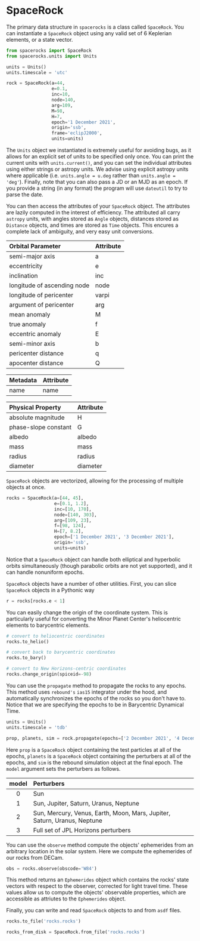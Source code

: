 # SpaceRock

The primary data structure in `spacerocks` is a class called `SpaceRock`. 
You can instantiate a `SpaceRock` object using any valid set of 6 Keplerian 
elements, or a state vector.

```Python
from spacerocks import SpaceRock
from spacerocks.units import Units

units = Units()
units.timescale = 'utc'

rock = SpaceRock(a=44, 
                 e=0.1, 
                 inc=10, 
                 node=140, 
                 arg=109, 
                 M=98, 
                 H=7, 
                 epoch='1 December 2021', 
                 origin='ssb', 
                 frame='eclipJ2000', 
                 units=units)
```
The `Units` object we instantiated is extremely useful for avoiding bugs, 
as it allows for an explicit set of units to be specified only once. 
You can print the current units with `units.current()`, and 
you can set the individual attributes using either strings or astropy units.
We advise using explicit astropy units where applicable 
(i.e. `units.angle = u.deg` rather than `units.angle = 'deg'`). 
Finally, note that you can also pass a JD or an MJD as an epoch. 
If you provide a string (in any format) the program will use `dateutil` 
to try to parse the date.

You can then access the attributes of your `SpaceRock` object. 
The attributes are lazily computed in the interest of efficiency. 
The attributed all carry `astropy` units, with angles stored as `Angle` 
objects, distances stored as `Distance` objects, and times are 
stored as `Time` objects. This encures a complete lack of ambiguity, 
and very easy unit conversions.

| Orbital Parameter                      | Attribute    |
|:---------------------------------------|:-------------|
| semi-major axis                        | a            |
| eccentricity                           | e            |
| inclination                            | inc          |
| longitude of ascending node            | node         |
| longitude of pericenter                | varpi        |
| argument of pericenter                 | arg          |
| mean anomaly                           | M            |
| true anomaly                           | f            |
| eccentric anomaly                      | E            |
| semi-minor axis                        | b            |
| pericenter distance                    | q            |
| apocenter distance                     | Q            |


| Metadata                               | Attribute    |
|:---------------------------------------|:-------------|
| name                                   | name         |



| Physical Property                      | Attribute  | 
|:---------------------------------------|:-----------|
| absolute magnitude                     | H          |
| phase-slope constant                   | G          |
| albedo                                 | albedo     |
| mass                                   | mass       |
| radius                                 | radius     |
| diameter                               | diameter   |


`SpaceRock` objects are vectorized, allowing for the processing of multiple objects at once. 

```Python
rocks = SpaceRock(a=[44, 45], 
                  e=[0.1, 1.2], 
                  inc=[10, 170], 
                  node=[140, 303], 
                  arg=[109, 23], 
                  f=[98, 124], 
                  H=[7, 8.2],
                  epoch=['1 December 2021', '3 December 2021'], 
                  origin='ssb', 
                  units=units)
```
Notice that a `SpaceRock` object can handle both elliptical and hyperbolic orbits 
simultaneously (though parabolic orbits are not yet supported), and it can handle 
nonuniform epochs. 

`SpaceRock` objects have a number of other utilities. 
First, you can slice `SpaceRock` objects in a Pythonic way
```Python
r = rocks[rocks.e < 1]
```

You can easily change the origin of the coordinate system. This is particularly 
useful for converting the Minor Planet Center's heliocentric elements to 
barycentric elements. 
```Python
# convert to heliocentric coordinates
rocks.to_helio()

# convert back to barycentric coordinates
rocks.to_bary()

# convert to New Horizons-centric coordinates
rocks.change_origin(spiceid=-98)
```

You can use the `propagate` method to propagate the rocks to any epochs. 
This method uses `rebound's` `ias15` integrator under the hood, and automatically 
synchronizes the epochs of the rocks so you don't have to. Notice that we are 
specifying the epochs to be in Barycentric Dynamical Time.

```Python
units = Units()
units.timescale = 'tdb'

prop, planets, sim = rock.propagate(epochs=['2 December 2021', '4 December 2021'], model=2, units=units)
```

Here `prop` is a `SpaceRock` object containing the test particles at 
all of the epochs, `planets` is a `SpaceRock` object containing the 
perturbers at all of the epochs, and `sim` is the rebound simulation 
object at the final epoch. The `model` argument sets the perturbers as follows.

| model | Perturbers                                                               |
|:-----:|:-------------------------------------------------------------------------|
|   0   | Sun                                                                      |
|   1   | Sun, Jupiter, Saturn, Uranus, Neptune                                    |
|   2   | Sun, Mercury, Venus, Earth, Moon, Mars, Jupiter, Saturn, Uranus, Neptune |
|   3   | Full set of JPL Horizons perturbers                                      |

You can use the `observe` method compute the objects' ephemerides from an 
arbitrary location in the solar system. Here we compute the ephemerides of
our rocks from DECam.

```Python
obs = rocks.observe(obscode='W84')
```

This method returns an `Ephemerides` object which contains the rocks' state 
vectors with respect to the observer, corrected for light travel time. 
These values allow us to compute the objects' observable properties, which 
are accessible as attriutes to the `Ephemerides` object.

Finally, you can write and read `SpaceRock` objects to and from `asdf` files.
```Python
rocks.to_file('rocks.rocks')

rocks_from_disk = SpaceRock.from_file('rocks.rocks')
```








